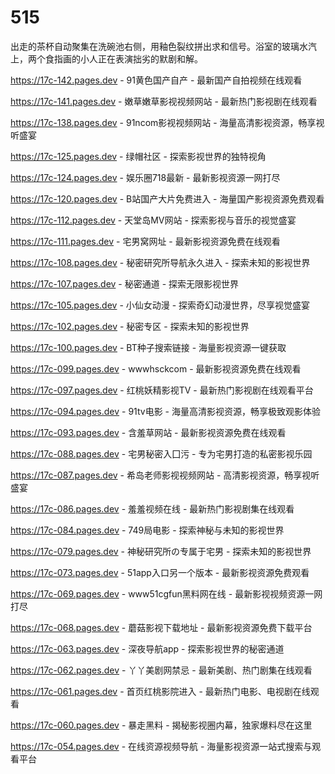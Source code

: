 # 515
出走的茶杯自动聚集在洗碗池右侧，用釉色裂纹拼出求和信号。浴室的玻璃水汽上，两个食指画的小人正在表演拙劣的默剧和解。

https://17c-142.pages.dev - 91黄色国产自产 - 最新国产自拍视频在线观看

https://17c-141.pages.dev - 嫩草嫩草影视视频网站 - 最新热门影视剧在线观看

https://17c-138.pages.dev - 91ncom影视视频网站 - 海量高清影视资源，畅享视听盛宴

https://17c-125.pages.dev - 绿帽社区 - 探索影视世界的独特视角

https://17c-124.pages.dev - 娱乐圈718最新 - 最新影视资源一网打尽

https://17c-120.pages.dev - B站国产大片免费进入 - 海量国产影视资源免费观看

https://17c-112.pages.dev - 天堂岛MV网站 - 探索影视与音乐的视觉盛宴

https://17c-111.pages.dev - 宅男窝网址 - 最新影视资源免费在线观看

https://17c-108.pages.dev - 秘密研究所导航永久进入 - 探索未知的影视世界

https://17c-107.pages.dev - 秘密通道 - 探索无限影视世界

https://17c-105.pages.dev - 小仙女动漫 - 探索奇幻动漫世界，尽享视觉盛宴

https://17c-102.pages.dev - 秘密专区 - 探索未知的影视世界

https://17c-100.pages.dev - BT种子搜索链接 - 海量影视资源一键获取

https://17c-099.pages.dev - wwwhsckcom - 最新影视资源免费在线观看

https://17c-097.pages.dev - 红桃妖精影视TV - 最新热门影视剧在线观看平台

https://17c-094.pages.dev - 91tv电影 - 海量高清影视资源，畅享极致观影体验

https://17c-093.pages.dev - 含羞草网站 - 最新影视资源免费在线观看

https://17c-088.pages.dev - 宅男秘密入囗污 - 专为宅男打造的私密影视乐园

https://17c-087.pages.dev - 希岛老师影视视频网站 - 高清影视资源，畅享视听盛宴

https://17c-086.pages.dev - 羞羞视频在线 - 最新热门影视剧集在线观看

https://17c-084.pages.dev - 749局电影 - 探索神秘与未知的影视世界

https://17c-079.pages.dev - 神秘研究所の专属于宅男 - 探索未知的影视世界

https://17c-073.pages.dev - 51app入口另一个版本 - 最新影视资源免费观看

https://17c-069.pages.dev - www51cgfun黑料网在线 - 最新影视视频资源一网打尽

https://17c-068.pages.dev - 蘑菇影视下载地址 - 最新影视资源免费下载平台

https://17c-063.pages.dev - 深夜导航app - 探索影视世界的秘密通道

https://17c-062.pages.dev - 丫丫美剧网禁忌 - 最新美剧、热门剧集在线观看

https://17c-061.pages.dev - 首页红桃影院进入 - 最新热门电影、电视剧在线观看

https://17c-060.pages.dev - 暴走黑料 - 揭秘影视圈内幕，独家爆料尽在这里

https://17c-054.pages.dev - 在线资源视频导航 - 海量影视资源一站式搜索与观看平台
